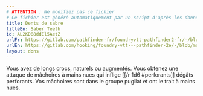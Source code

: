 ```yaml
---
# ATTENTION : Ne modifiez pas ce fichier
# Ce fichier est généré automatiquement par un script d'après les données du module Foundry VTT officiel et de sa traduction
title: Dents de sabre
titleEn: Saber Teeth
id: AL2KD88ddEl5AetZ
urlFr: https://gitlab.com/pathfinder-fr/foundryvtt-pathfinder2-fr/-/blob/master/data/feats/AL2KD88ddEl5AetZ.htm
urlEn: https://gitlab.com/hooking/foundry-vtt---pathfinder-2e/-/blob/master/packs/data/feats.db/saber-teeth.json
layout: dons
---
```

Vous avez de longs crocs, naturels ou augmentés. Vous obtenez une attaque de mâchoires à mains nues qui inflige [[/r 1d6 #perforants]] dégâts perforants. Vos mâchoires sont dans le groupe pugilat et ont le trait à mains nues.
